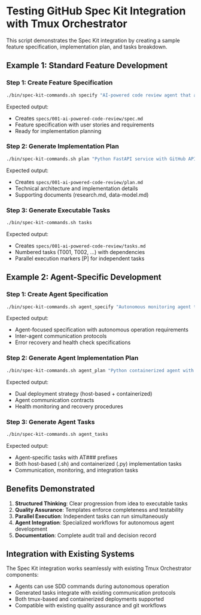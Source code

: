 # Testing GitHub Spec Kit Integration with Tmux Orchestrator

This script demonstrates the Spec Kit integration by creating a sample feature specification,
implementation plan, and tasks breakdown.

## Example 1: Standard Feature Development

### Step 1: Create Feature Specification
```bash
./bin/spec-kit-commands.sh specify "AI-powered code review agent that analyzes pull requests and provides automated feedback"
```

Expected output:
- Creates `specs/001-ai-powered-code-review/spec.md`
- Feature specification with user stories and requirements
- Ready for implementation planning

### Step 2: Generate Implementation Plan
```bash
./bin/spec-kit-commands.sh plan "Python FastAPI service with GitHub API integration, OpenAI for analysis, PostgreSQL for results storage, Redis for caching"
```

Expected output:
- Creates `specs/001-ai-powered-code-review/plan.md`
- Technical architecture and implementation details
- Supporting documents (research.md, data-model.md)

### Step 3: Generate Executable Tasks
```bash
./bin/spec-kit-commands.sh tasks
```

Expected output:
- Creates `specs/001-ai-powered-code-review/tasks.md`
- Numbered tasks (T001, T002, ...) with dependencies
- Parallel execution markers [P] for independent tasks

## Example 2: Agent-Specific Development

### Step 1: Create Agent Specification
```bash
./bin/spec-kit-commands.sh agent_specify "Autonomous monitoring agent that tracks system health and alerts on issues"
```

Expected output:
- Agent-focused specification with autonomous operation requirements
- Inter-agent communication protocols
- Error recovery and health check specifications

### Step 2: Generate Agent Implementation Plan
```bash
./bin/spec-kit-commands.sh agent_plan "Python containerized agent with Redis pub/sub, tmux fallback communication, 24/7 operation capability"
```

Expected output:
- Dual deployment strategy (host-based + containerized)
- Agent communication contracts
- Health monitoring and recovery procedures

### Step 3: Generate Agent Tasks
```bash
./bin/spec-kit-commands.sh agent_tasks
```

Expected output:
- Agent-specific tasks with AT### prefixes
- Both host-based (.sh) and containerized (.py) implementation tasks
- Communication, monitoring, and integration tasks

## Benefits Demonstrated

1. **Structured Thinking**: Clear progression from idea to executable tasks
2. **Quality Assurance**: Templates enforce completeness and testability
3. **Parallel Execution**: Independent tasks can run simultaneously
4. **Agent Integration**: Specialized workflows for autonomous agent development
5. **Documentation**: Complete audit trail and decision record

## Integration with Existing Systems

The Spec Kit integration works seamlessly with existing Tmux Orchestrator components:
- Agents can use SDD commands during autonomous operation
- Generated tasks integrate with existing communication protocols
- Both tmux-based and containerized deployments supported
- Compatible with existing quality assurance and git workflows